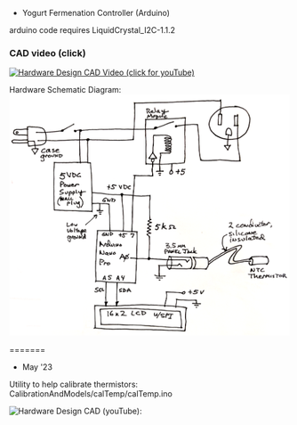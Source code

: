 * Yogurt Fermenation Controller (Arduino)

arduino code requires LiquidCrystal_I2C-1.1.2

### CAD video (click)
[![Hardware Design CAD Video (click for youTube)](https://img.youtube.com/vi/vZsNuJUdTFA/0.jpg)](https://www.youtube.com/watch?v=vZsNuJUdTFA "CAD of Yogurt Controller Hardware")


Hardware Schematic Diagram:  ![Wiring Schematic Diagram](Hardware/yogurtControllerSchematic2023.png?raw=true)

=======

* May '23

Utility
to help calibrate thermistors: CalibrationAndModels/calTemp/calTemp.ino


![Hardware Design CAD (youTube):](https://youtu.be/vZsNuJUdTFA)
